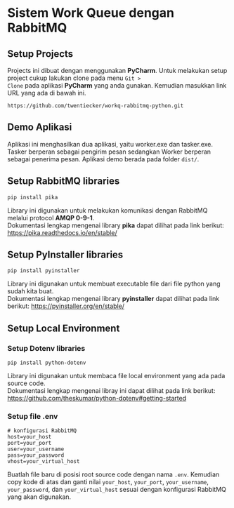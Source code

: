 # Sistem Work Queue dengan RabbitMQ

## Setup Projects

Projects ini dibuat dengan menggunakan <b>PyCharm</b>. Untuk melakukan setup project cukup lakukan clone pada
menu <code>Git > Clone</code> pada aplikasi <b>PyCharm</b> yang anda gunakan. Kemudian masukkan link URL yang ada di
bawah ini.

```
https://github.com/twentiecker/workq-rabbitmq-python.git
```

## Demo Aplikasi

Aplikasi ini menghasilkan dua aplikasi, yaitu worker.exe dan tasker.exe. Tasker berperan sebagai pengirim pesan
sedangkan Worker berperan sebagai penerima pesan. Aplikasi demo berada pada folder <code>dist/</code>.

## Setup RabbitMQ libraries

```
pip install pika
```

Library ini digunakan untuk melakukan komunikasi dengan RabbitMQ melalui protocol <b>AMQP 0-9-1</b>. <br/>
Dokumentasi lengkap mengenai library <b>pika</b> dapat dilihat pada link berikut: https://pika.readthedocs.io/en/stable/

## Setup PyInstaller libraries

```
pip install pyinstaller
```

Library ini digunakan untuk membuat executable file dari file python yang sudah kita buat. <br/>
Dokumentasi lengkap mengenai library <b>pyinstaller</b> dapat dilihat pada link
berikut: https://pyinstaller.org/en/stable/

## Setup Local Environment
### Setup Dotenv libraries
```
pip install python-dotenv
```
Library ini digunakan untuk membaca file local environment yang ada pada source code. <br/>
Dokumentasi lengkap mengenai libray ini dapat dilihat pada link berikut: https://github.com/theskumar/python-dotenv#getting-started

### Setup file .env

```
# konfigurasi RabbitMQ
host=your_host
port=your_port
user=your_username
pass=your_password
vhost=your_virtual_host
```

Buatlah file baru di posisi root source code dengan nama <code>.env</code>. Kemudian copy kode di atas dan ganti nilai <code>your_host</code>, <code>your_port</code>, <code>your_username</code>, <code>your_password</code>, dan <code>your_virtual_host</code> sesuai dengan konfigurasi RabbitMQ yang akan digunakan.